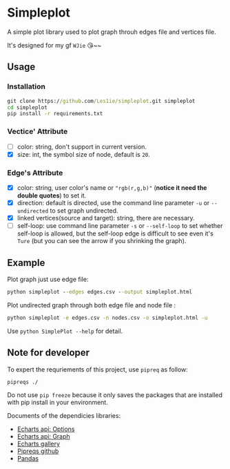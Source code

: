# Simpleplot

A simple plot library used to plot graph throuh edges file and vertices file.

It's designed for my gf `WJie` 😘~~

## Usage

### Installation

```cmd
git clone https://github.com/Les1ie/simpleplot.git simpleplot
cd simpleplot
pip install -r requirements.txt
```

### Vectice' Attribute
- [ ] color: string, don't support in current version. 
- [x] size: int, the symbol size of node, default is `20`.

### Edge's Attribute
- [x] color: string, user color's name or `"rgb(r,g,b)"` (**notice it need the double quotes**) to set it.
- [x] direction: default is directed, use the command line parameter `-u` or `--undirected` to set graph undirected.
- [x] linked vertices(source and target): string, there are necessary.
- [ ] self-loop: use command line parameter `-s` or `--self-loop` to set whether self-loop is allowed, but the self-loop edge is difficult to see even it's `Ture` (but you can see the arrow if you shrinking the graph). 

## Example

Plot graph just use edge file:
```cmd
python simpleplot --edges edges.csv --output simpleplot.html
```

Plot undirected graph through both edge file and node file :
```cmd
python simpleplot -e edges.csv -n nodes.csv -o simpleplot.html -u
```

Use `python SimplePlot --help` for detail.

## Note for developer

To expert the requriements of this project, use `pipreq` as follow:
```cmd
pipreqs ./
```

Do not use `pip freeze` because it only saves the packages that are installed with pip install in your environment.
 
Documents of the dependicies libraries:
- [Echarts api: Options](https://pyecharts.org/#/zh-cn/series_options?id=linestyleopts%ef%bc%9a%e7%ba%bf%e6%a0%b7%e5%bc%8f%e9%85%8d%e7%bd%ae%e9%a1%b9)
- [Echarts api: Graph](https://pyecharts.org/#/zh-cn/basic_charts?id=graph%ef%bc%9a%e5%85%b3%e7%b3%bb%e5%9b%be)
- [Echarts gallery](https://gallery.pyecharts.org/#/Graph/graph_les_miserables)
- [Pipreqs github](https://github.com/bndr/pipreqs)
- [Pandas](https://www.pypandas.cn/)